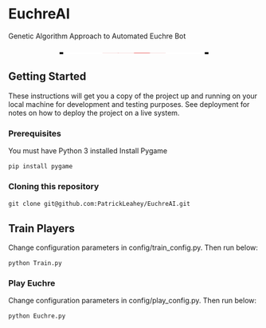# EuchreAI
Genetic Algorithm Approach to Automated Euchre Bot

<p align="center">
  <img width="300" height="4" src = https://raw.githubusercontent.com/PatrickLeahey/EuchreAI/master/config/card_imgs/Capture.PNG>
</p>

## Getting Started

These instructions will get you a copy of the project up and running on your local machine for development and testing purposes. See deployment for notes on how to deploy the project on a live system.

### Prerequisites

You must have Python 3 installed
Install Pygame

```
pip install pygame
```

### Cloning this repository

```
git clone git@github.com:PatrickLeahey/EuchreAI.git
```

## Train Players

Change configuration parameters in config/train_config.py. Then run below:

```
python Train.py
```

### Play Euchre 

Change configuration parameters in config/play_config.py. Then run below:

```
python Euchre.py
```

